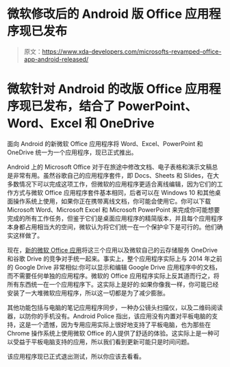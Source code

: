 # 微软修改后的 Android 版 Office 应用程序现已发布

> 原文：<https://www.xda-developers.com/microsofts-revamped-office-app-android-released/>

# 微软针对 Android 的改版 Office 应用程序现已发布，结合了 PowerPoint、Word、Excel 和 OneDrive

面向 Android 的新微软 Office 应用程序将 Word、Excel、PowerPoint 和 OneDrive 统一为一个应用程序，现已正式推出。

Android 上的 Microsoft Office 对于在旅途中修改文档、电子表格和演示文稿总是非常有用。虽然谷歌自己的应用程序套件，即 Docs、Sheets 和 Slides，在大多数情况下可以完成这项工作，但微软的应用程序更适合离线编辑，因为它们的工作方式与微软 Office 应用程序套件基本相同，后者可以在 Windows 10 和其他桌面操作系统上使用，如果你正在携带离线文档，你可能会使用它。你可以下载 Microsoft Word、Microsoft Excel 和 Microsoft PowerPoint 来完成你可能想要完成的所有工作任务，但鉴于它们是桌面应用程序的精简版本，并且每个应用程序本身都占用相当大的空间，微软认为将它们统一在一个保护伞下是可行的。他们确实这样做了。

现在，[新的微软 Office 应用](https://www.xda-developers.com/microsoft-office-android-combines-word-excel-powerpoint/)将这三个应用以及微软自己的云存储服务 OneDrive 和谷歌 Drive 的竞争对手统一起来。事实上，整个应用程序实际上与 2014 年之前的 Google Drive 非常相似:你可以显示和编辑 Google Drive 应用程序中的文档，而不需要任何单独的应用程序。微软的 Office 应用程序实际上反其道而行之，将所有东西统一在一个应用程序下。这实际上是好的:如果你像我一样，你可能已经安装了一大堆微软应用程序，所以这一切都是为了减少膨胀。

其他功能包括与电脑的笔记应用程序同步，一种办公镜头扫描仪，以及二维码阅读器，以防你的手机没有。Android Police 指出，该应用没有内置对平板电脑的支持，这是一个遗憾，因为专用应用实际上很好地支持了平板电脑，也为那些在 Chrome 操作系统上使用微软 Office 的人提供了舒适的体验。这实际上是一种可以受益于平板电脑支持的应用，所以我们看到更新可能只是时间问题。

该应用程序现已正式退出测试，所以你应该去看看。